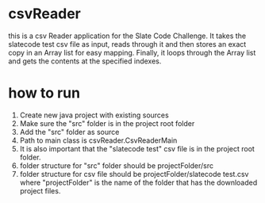 # csvReader
this is a csv Reader application for the Slate Code Challenge.
It takes the slatecode test csv file as input, reads through it and then stores an exact copy in an Array list for easy mapping.
Finally, it loops through the Array list and gets the contents at the specified indexes.
# how to run
1. Create new java project with existing sources
2. Make sure the "src" folder is in the project root folder
3. Add the "src" folder as source 
4. Path to main class is csvReader.CsvReaderMain
5. It is also important that the "slatecode test" csv file is in the project root folder.
6. folder structure for "src" folder should be projectFolder/src
7. folder structure for csv file should be projectFolder/slatecode test.csv
   where "projectFolder" is the name of the folder that has the downloaded project files.
